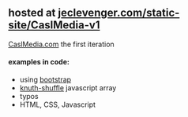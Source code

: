 <h2>hosted at <a href="http://www.jeclevenger.com/static-site/CaslMedia-v1/">jeclevenger.com/static-site/CaslMedia-v1</a></h2>
<p><a href="http://caslmedia.com">CaslMedia.com</a> the first iteration</p>
<h4>examples in code:</h4>
<ul>
<li>
using <a href="http://getbootstrap.com/">bootstrap</a> 
</li>
<li><a href="https://github.com/coolaj86/knuth-shuffle">knuth-shuffle</a> javascript array</li>
<li>
typos
</li>
<li>HTML, CSS, Javascript</li>
</ul>
